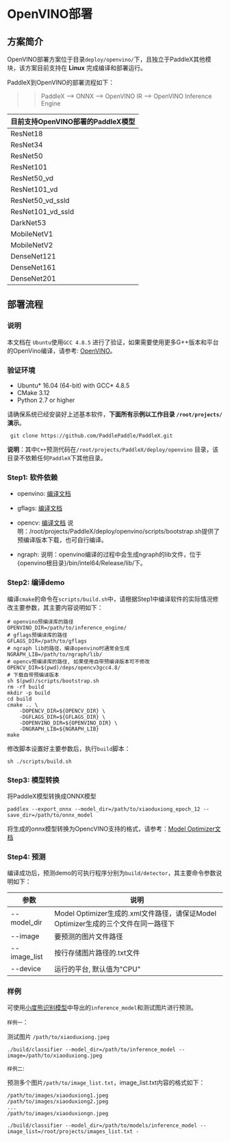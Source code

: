 # OpenVINO部署

## 方案简介
OpenVINO部署方案位于目录`deploy/openvino/`下，且独立于PaddleX其他模块，该方案目前支持在 **Linux** 完成编译和部署运行。

PaddleX到OpenVINO的部署流程如下：

>> PaddleX --> ONNX --> OpenVINO IR --> OpenVINO Inference Engine

|目前支持OpenVINO部署的PaddleX模型|
|-----|
|ResNet18|
|ResNet34|
|ResNet50|
|ResNet101|
|ResNet50_vd|
|ResNet101_vd|
|ResNet50_vd_ssld|
|ResNet101_vd_ssld
|DarkNet53|
|MobileNetV1|
|MobileNetV2|
|DenseNet121|
|DenseNet161|
|DenseNet201|

## 部署流程
### 说明
本文档在 `Ubuntu`使用`GCC 4.8.5` 进行了验证，如果需要使用更多G++版本和平台的OpenVino编译，请参考: [OpenVINO](https://github.com/openvinotoolkit/openvino/blob/2020/build-instruction.md)。

### 验证环境
* Ubuntu* 16.04 (64-bit) with GCC* 4.8.5
* CMake 3.12
* Python 2.7 or higher

请确保系统已经安装好上述基本软件，**下面所有示例以工作目录 `/root/projects/`演示**。

```
 git clone https://github.com/PaddlePaddle/PaddleX.git
```

**说明**：其中`C++`预测代码在`/root/projects/PaddleX/deploy/openvino` 目录，该目录不依赖任何`PaddleX`下其他目录。

### Step1: 软件依赖

- openvino:
[编译文档](https://github.com/openvinotoolkit/openvino/blob/2020/build-instruction.md#build-steps)

- gflags:
[编译文档](https://gflags.github.io/gflags/#download)

- opencv:
[编译文档](https://docs.opencv.org/master/d7/d9f/tutorial_linux_install.html)
说明：/root/projects/PaddleX/deploy/openvino/scripts/bootstrap.sh提供了预编译版本下载，也可自行编译。

- ngraph:
说明：openvino编译的过程中会生成ngraph的lib文件，位于{openvino根目录}/bin/intel64/Release/lib/下。

### Step2: 编译demo


编译`cmake`的命令在`scripts/build.sh`中，请根据Step1中编译软件的实际情况修改主要参数，其主要内容说明如下：
```
# openvino预编译库的路径
OPENVINO_DIR=/path/to/inference_engine/
# gflags预编译库的路径
GFLAGS_DIR=/path/to/gflags
# ngraph lib的路径，编译openvino时通常会生成
NGRAPH_LIB=/path/to/ngraph/lib/
# opencv预编译库的路径, 如果使用自带预编译版本可不修改
OPENCV_DIR=$(pwd)/deps/opencv3gcc4.8/
# 下载自带预编译版本
sh $(pwd)/scripts/bootstrap.sh
rm -rf build
mkdir -p build
cd build
cmake .. \
    -DOPENCV_DIR=${OPENCV_DIR} \
    -DGFLAGS_DIR=${GFLAGS_DIR} \
    -DOPENVINO_DIR=${OPENVINO_DIR} \
    -DNGRAPH_LIB=${NGRAPH_LIB}
make
```

修改脚本设置好主要参数后，执行`build`脚本：
 ```shell
 sh ./scripts/build.sh
 ```

### Step3: 模型转换

将PaddleX模型转换成ONNX模型

```
paddlex --export_onnx --model_dir=/path/to/xiaoduxiong_epoch_12 --save_dir=/path/to/onnx_model
```

将生成的onnx模型转换为OpencVINO支持的格式，请参考：[Model Optimizer文档](https://docs.openvinotoolkit.org/latest/_docs_MO_DG_Deep_Learning_Model_Optimizer_DevGuide.html)

### Step4: 预测
编译成功后，预测demo的可执行程序分别为`build/detector`，其主要命令参数说明如下：

|  参数   | 说明  |
|  ----  | ----  |
| --model_dir  | Model Optimizer生成的.xml文件路径，请保证Model Optimizer生成的三个文件在同一路径下|
| --image  | 要预测的图片文件路径 |
| --image_list  | 按行存储图片路径的.txt文件 |
| --device  | 运行的平台, 默认值为"CPU" |


### 样例

可使用[小度熊识别模型](deploy_server/deploy_python.html#inference)中导出的`inference_model`和测试图片进行预测。

`样例一`：

测试图片 `/path/to/xiaoduxiong.jpeg`  

```shell
./build/classifier --model_dir=/path/to/inference_model --image=/path/to/xiaoduxiong.jpeg
```


`样例二`:

预测多个图片`/path/to/image_list.txt`，image_list.txt内容的格式如下：
```
/path/to/images/xiaoduxiong1.jpeg
/path/to/images/xiaoduxiong2.jpeg
...
/path/to/images/xiaoduxiongn.jpeg
```
```shell
./build/classifier --model_dir=/path/to/models/inference_model --image_list=/root/projects/images_list.txt -
```
